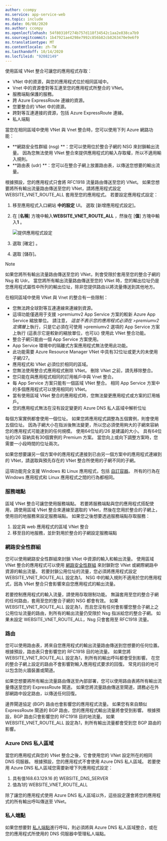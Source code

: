 ```yaml
---
author: ccompy
ms.service: app-service-web
ms.topic: include
ms.date: 06/08/2020
ms.author: ccompy
ms.openlocfilehash: 54f80310f274b757d118f34542c1aa2e838ca7b9
ms.sourcegitcommit: 1b47921ae4298e7992c856b82cb8263470e9e6f9
ms.translationtype: MT
ms.contentlocale: zh-TW
ms.lasthandoff: 10/14/2020
ms.locfileid: "92082149"
---
```

使用區域 VNet 整合可讓您的應用程式存取：

* VNet 中的資源，與您的應用程式位於相同區域中。
* Vnet 中的資源會對等互連至您的應用程式所整合的 VNet。
* 服務端點保護的服務。
* 跨 Azure ExpressRoute 連線的資源。
* 您要整合的 VNet 中的資源。
* 跨對等互連連接的資源，包括 Azure ExpressRoute 連線。
* 私人端點 

當您在相同區域中使用 VNet 與 Vnet 整合時，您可以使用下列 Azure 網路功能：

* **網路安全性群組 (nsg) **：您可以使用位於整合子網的 NSG 來封鎖輸出流量。 因為您無法使用 VNet 整合來提供應用程式的輸入存取權，所以不適用輸入規則。
* **路由表 (udr) **：您可以在整合子網上放置路由表，以傳送您想要的輸出流量。

根據預設，您的應用程式只會將 RFC1918 流量路由傳送至您的 VNet。 如果您想要將所有輸出流量路由傳送至您的 VNet，請將應用程式設定 WEBSITE_VNET_ROUTE_ALL 套用至您的應用程式。 若要設定應用程式設定：

1. 移至應用程式入口網站 **中的設定** UI。 選取 [新增應用程式設定]。
1. 在 [**名稱**] 方塊中輸入**WEBSITE_VNET_ROUTE_ALL** ，然後在 [**值**] 方塊中輸入**1** 。

   ![提供應用程式設定][4]

1. 選取 [確定]  。
1. 選取 [儲存]。

> [!NOTE]
> 如果您將所有輸出流量路由傳送至您的 VNet，則會受限於套用至您的整合子網的 Nsg 和 Udr。 當您將所有輸出流量路由傳送至您的 VNet 時，您的輸出位址仍是您應用程式屬性中所列的輸出位址，除非您提供路由以將流量傳送到其他地方。

在相同區域中使用 VNet 與 Vnet 的整合有一些限制：

* 您無法跨全球對等互連連線來連線到資源。
* 這項功能僅適用于支援 >premiumv2 App Service 方案的較新 Azure App Service 縮放單位。 請注意， *這並不表示您的應用程式必須在 >premiumv2 定價層*上執行，只是它必須在可使用 >premiumv2 選項的 App Service 方案上執行 (這表示它是較新的縮放單位，也可以) 使用此 VNet 整合功能。
* 整合子網只能由一個 App Service 方案使用。
* App Service 環境中的隔離式方案應用程式無法使用此功能。
* 此功能需要 Azure Resource Manager VNet 中具有32位址或更大的未使用子網/27。
* 應用程式和 VNet 必須位於相同的區域。
* 您無法使用整合式應用程式刪除 VNet。 刪除 VNet 之前，請先移除整合。
* 您只能在與應用程式相同的訂用帳戶中與 Vnet 整合。
* 每 App Service 方案只能有一個區域 VNet 整合。 相同 App Service 方案中的多個應用程式可以使用相同的 VNet。
* 當有使用區域 VNet 整合的應用程式時，您無法變更應用程式或方案的訂用帳戶。
* 您的應用程式無法在沒有設定變更的 Azure DNS 私人區域中解析位址

每個方案實例都會使用一個位址。 如果您將應用程式調整為五個實例，則會使用五個位址。 因為子網大小在指派後無法變更，所以您必須使用夠大的子網來容納您的應用程式可能達到的任何規模。 使用64位址的/26 是建議的大小。 具有64位址的/26 容納具有30個實例的 Premium 方案。 當您向上或向下調整方案時，您需要一小段時間的位址兩次。

如果您想要讓另一個方案中的應用程式連接到已由另一個方案中的應用程式連線到的 VNet，請選取與預先存在的 VNet 整合所使用的子網不同的子網。

這項功能完全支援 Windows 和 Linux 應用程式，包括 [自訂容器](../articles/app-service/quickstart-custom-container.md)。 所有的行為在 Windows 應用程式和 Linux 應用程式之間的行為都相同。

### <a name="service-endpoints"></a>服務端點

區域 VNet 整合可讓您使用服務端點。 若要將服務端點與您的應用程式搭配使用，請使用區域 VNet 整合來連線至選取的 VNet，然後在您用於整合的子網上，使用目的地服務來設定服務端點。 如果您之後想要透過服務端點存取服務：

1. 設定與 web 應用程式的區域 VNet 整合
1. 移至目的地服務，並針對用於整合的子網設定服務端點

### <a name="network-security-groups"></a>網路安全性群組

您可以使用網路安全性群組來封鎖 VNet 中資源的輸入和輸出流量。 使用區域 VNet 整合的應用程式可以使用 [網路安全性群組][VNETnsg] 來封鎖對您 VNet 或網際網路中資源的輸出流量。 若要封鎖公用位址的流量，您必須將應用程式設定 WEBSITE_VNET_ROUTE_ALL 設定為1。 NSG 中的輸入規則不適用於您的應用程式，因為 VNet 整合只會影響來自您應用程式的輸出流量。

若要控制應用程式的輸入流量，請使用存取限制功能。 無論套用至您的整合子網的任何路由，套用至您的整合子網的 NSG 都會有效。 如果 WEBSITE_VNET_ROUTE_ALL 設定為1，而且您沒有任何會影響您整合子網上之公用位址流量的路由，則所有的輸出流量仍受限於 Nsg 指派給您的整合子網。 如果未設定 WEBSITE_VNET_ROUTE_ALL，Nsg 只會套用至 RFC1918 流量。

### <a name="routes"></a>路由

您可以使用路由表，將來自您應用程式的輸出流量路由傳送到您想要的任何位置。 根據預設，路由表只會影響您的 RFC1918 目的地流量。 如果您將 WEBSITE_VNET_ROUTE_ALL 設定為1，則所有的輸出呼叫都會受到影響。 在您的整合子網上設定的路由不會影響對輸入應用程式要求的回復。 常見的目的地可以包含防火牆裝置或閘道。

如果您想要將所有輸出流量路由傳送至內部部署，您可以使用路由表將所有輸出流量傳送至您的 ExpressRoute 閘道。 如果您將流量路由傳送至閘道，請務必在外部網路中設定路由，以傳送任何回復。

邊界閘道協定 (BGP) 路由也會影響您的應用程式流量。 如果您有來自類似 ExpressRoute 閘道的 BGP 路由，您的應用程式輸出流量將會受到影響。 根據預設，BGP 路由只會影響您的 RFC1918 目的地流量。 如果 WEBSITE_VNET_ROUTE_ALL 設定為1，則所有輸出流量都會受到您 BGP 路由的影響。

### <a name="azure-dns-private-zones"></a>Azure DNS 私人區域 

當您的應用程式與您的 VNet 整合之後，它會使用您的 VNet 設定所在的相同 DNS 伺服器。 根據預設，您的應用程式不會使用 Azure DNS 私人區域。 若要使用 Azure DNS 私人區域您需要新增下列應用程式設定：

1. 具有值168.63.129.16 的 WEBSITE_DNS_SERVER 
1. 值為1的 WEBSITE_VNET_ROUTE_ALL

除了讓您的應用程式使用 Azure DNS 私人區域以外，這些設定還會將您的應用程式的所有輸出呼叫傳送至 VNet。

### <a name="private-endpoints"></a>私人端點

如果您想要對 [私人端點][privateendpoints]進行呼叫，則必須將與 Azure DNS 私人區域整合，或在您的應用程式所使用的 DNS 伺服器中管理私人端點。 

<!--Image references-->
[4]: ../includes/media/web-sites-integrate-with-vnet/vnetint-appsetting.png

<!--Links-->
[VNETnsg]: https://docs.microsoft.com/azure/virtual-network/security-overview/
[privateendpoints]: https://docs.microsoft.com/azure/app-service/networking/private-endpoint
